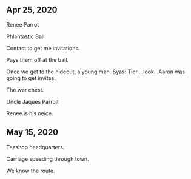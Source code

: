 ## Apr 25, 2020

Renee Parrot

Phlantastic Ball

Contact to get me invitations.

Pays them off at the ball.

Once we get to the hideout, a young man. Syas: Tier....look...Aaron was going to get invites.

The war chest.

Uncle Jaques Parroit

Renee is his neice.


## May 15, 2020

Teashop headquarters.

Carriage speeding through town.

We know the route.

